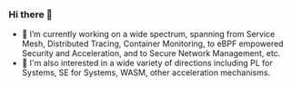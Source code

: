 ### Hi there 👋

<!--
**nishikinocurtis/nishikinocurtis** is a ✨ _special_ ✨ repository because its `README.md` (this file) appears on your GitHub profile.

Here are some ideas to get you started:

- 🔭 I’m currently working on ...
- 🌱 I’m currently learning ...
- 👯 I’m looking to collaborate on ...
- 🤔 I’m looking for help with ...
- 💬 Ask me about ...
- 📫 How to reach me: ...
- 😄 Pronouns: ...
- ⚡ Fun fact: ...
-->

- 🔭 I’m currently working on a wide spectrum, spanning from Service Mesh, Distributed Tracing, Container Monitoring, to eBPF empowered Security and Acceleration, and to Secure Network Management, etc.
- 🌱 I'm also interested in a wide variety of directions including PL for Systems, SE for Systems, WASM, other acceleration mechanisms.
